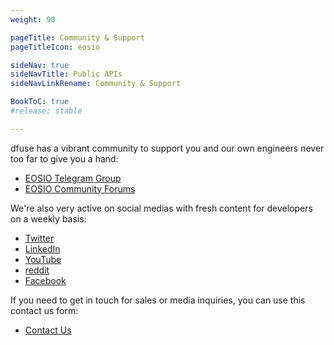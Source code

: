 ```yaml
---
weight: 90

pageTitle: Community & Support
pageTitleIcon: eosio

sideNav: true
sideNavTitle: Public APIs
sideNavLinkRename: Community & Support

BookToC: true
#release: stable

---
```


dfuse has a vibrant community to support you and our own engineers never too far to give you a hand:

* [EOSIO Telegram Group](https://t.me/dfuseAPI)
* [EOSIO Community Forums](https://community.dfuse.io/c/dfuse-for-eosio/)

We're also very active on social medias with fresh content for developers on a weekly basis:

* [Twitter](https://twitter.com/dfuseio)
* [LinkedIn](https://www.linkedin.com/company/dfuse-io/)
* [YouTube](https://www.youtube.com/channel/UCT_wVH42n6jv-IG8C7QsHGg)
* [reddit](https://www.reddit.com/user/dfuseio)
* [Facebook](https://www.facebook.com/dfuseio)

If you need to get in touch for sales or media inquiries, you can use this contact us form:

* [Contact Us](https://www.dfuse.io/help)
